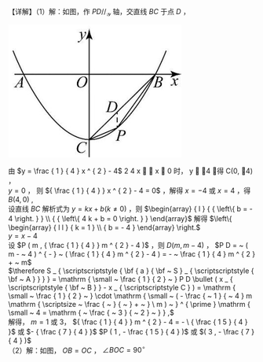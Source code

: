 【详解】（1）解：如图，作 $P D / / _ { \mathcal { Y } }$ 轴，交直线 $B C$ 于点 $D$ ，

![](<../../qs_image_DB/专题2-7_二次函数中的最值问题（解析版）/cbfeb1b6b120a952efb6e2f94df9b67372c73bab11c02e9df2fa59b989435e05.jpg>)

由 $y = \frac { 1 } { 4 } x ^ { 2 } - 4$ 2 4 x  ， x  0 时， y  4 ，得 C(0, 4) ，  
$y = 0$ ， 则 ${ \frac { 1 } { 4 } } x ^ { 2 } - 4 = 0$ ，解得 $x = - 4$ 或 $x = 4$ ，得 $B ( 4 , 0 )$ ,  
设直线 $B C$ 解析式为 $y = k x + b ( k \neq 0 )$ ，则 $\begin{array} { l } { { \left\{ b = - 4 \right. } }  \\ { { \left\{ 4 k + b = 0 \right. } }  \end{array}$ 解得 $\left\{ \begin{array} { l l } { k = 1 } \\ { b = - 4 } \end{array} \right.$   
$y = x - 4$   
设 $P ( m , { \frac { 1 } { 4 } } m ^ { 2 } - 4 )$ ，则 $D ( m , m - 4 )$ ， $P D = ~ ( m - ~ 4 ) ^ { - } ~ ( \frac { 1 } { 4 } m ^ { 2 } - 4 ) = - ~ \frac { 1 } { 4 } m ^ { 2 } + ~ m$   
$\therefore S _ { \scriptscriptstyle  { \bf  { a }  { \bf ~ S } _ { \scriptscriptstyle  { \bf ~ A } } } } = \mathrm { \small ~ \frac { 1 } { 2 } ~ } P D \bullet ( x _ { \scriptscriptstyle  { \bf ~ B } } - x _ { \scriptscriptstyle C } ) = \mathrm { \small ~ \frac { 1 } { 2 } ~ } \cdot \mathrm { \small ~ ( - \frac { ~ 1 } { ~ 4 } m \mathrm { \scriptsize ~ \frac { ~ } { ~ } + ~ } \ m ) ~ } ^ { \prime } \mathrm { \small ~ 4 = \mathrm { ~ \frac { ~ 3 } { ~ 2 } ~ } } ,$   
解得， $m = 1$ 或 3， ${ \frac { 1 } { 4 } } m ^ { 2 } - 4 = - \ { \frac { 1 5 } { 4 } }$ 或 $- { \frac { 7 } { 4 } }$ $P ( 1 , - \frac { 1 5 } { 4 } )$ 或 $( 3 , - \frac { 7 } { 4 } )$   
（2）解：如图， $O B = O C$ ， $\angle B O C = 9 0 ^ { \circ }$   
